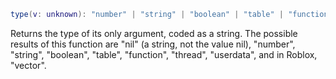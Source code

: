 ```Lua
type(v: unknown): "number" | "string" | "boolean" | "table" | "function" | "thread" | "userdata" | "vector"
```
Returns the type of its only argument, coded as a string. The possible results of this function are "nil" (a string, not the value nil), "number", "string", "boolean", "table", "function", "thread", "userdata", and in Roblox, "vector".